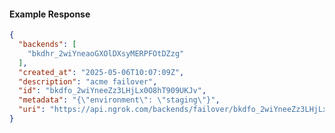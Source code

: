 <!-- Code generated for API Clients. DO NOT EDIT. -->

#### Example Response

```json
{
  "backends": [
    "bkdhr_2wiYneaoGXOlDXsyMERPFOtDZzg"
  ],
  "created_at": "2025-05-06T10:07:09Z",
  "description": "acme failover",
  "id": "bkdfo_2wiYneeZz3LHjLx0O8hT909UKJv",
  "metadata": "{\"environment\": \"staging\"}",
  "uri": "https://api.ngrok.com/backends/failover/bkdfo_2wiYneeZz3LHjLx0O8hT909UKJv"
}
```
